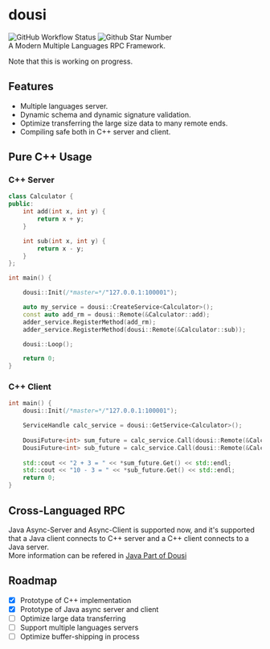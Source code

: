 # dousi
![GitHub Workflow Status](https://img.shields.io/github/workflow/status/jovany-wang/dousi/CI)
![Github Star Number](https://badgen.net/github/stars/jovany-wang/dousi)  
A Modern Multiple Languages RPC Framework.


Note that this is working on progress.

## Features
- Multiple languages server.
- Dynamic schema and dynamic signature validation. 
- Optimize transferring the large size data to many remote ends.
- Compiling safe both in C++ server and client.

## Pure C++ Usage
### C++ Server
```c++
class Calculator {
public:
    int add(int x, int y) {
        return x + y;
    }

    int sub(int x, int y) {
        return x - y;
    }
};

int main() {

    dousi::Init(/*master=*/"127.0.0.1:100001");

    auto my_service = dousi::CreateService<Calculator>();
    const auto add_rm = dousi::Remote(&Calculator::add);
    adder_service.RegisterMethod(add_rm);
    adder_service.RegisterMethod(dousi::Remote(&Calculator::sub));

    dousi::Loop();

    return 0;
}

```

### C++ Client
```c++
int main() {
    dousi::Init(/*master=*/"127.0.0.1:100001");

    ServiceHandle calc_service = dousi::GetService<Calculator>();
    
    DousiFuture<int> sum_future = calc_service.Call(dousi::Remote(&Calculator::add), 2, 3);
    DousiFuture<int> sub_future = calc_service.Call(dousi::Remote(&Calculator::sub), 10, 3);
    
    std::cout << "2 + 3 = " << *sum_future.Get() << std::endl;
    std::cout << "10 - 3 = " << *sub_future.Get() << std::endl;
    return 0;
}
```

## Cross-Languaged RPC
Java Async-Server and Async-Client is supported now, and it's supported that a Java client connects to C++ server and a C++ client connects to a Java server.  
More information can be refered in [Java Part of Dousi](https://github.com/jovany-wang/dousi/blob/master/java/README.md)


## Roadmap
- [x] Prototype of C++ implementation
- [x] Prototype of Java async server and client
- [ ] Optimize large data transferring
- [ ] Support multiple languages servers
- [ ] Optimize buffer-shipping in process
